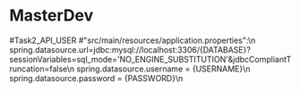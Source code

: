 # MasterDev

#Task2_API_USER
#"src/main/resources/application.properties":\n
spring.datasource.url=jdbc:mysql://localhost:3306/{DATABASE}?sessionVariables=sql_mode='NO_ENGINE_SUBSTITUTION'&jdbcCompliantTruncation=false\n
  spring.datasource.username = {USERNAME}\n
  spring.datasource.password = {PASSWORD}\n
